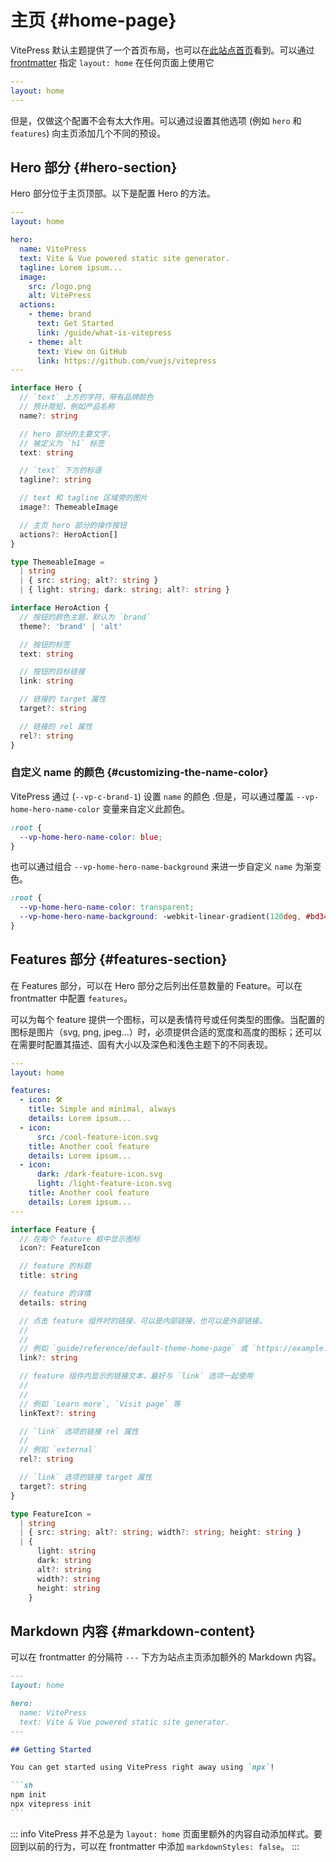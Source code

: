 # 主页 {#home-page}

VitePress 默认主题提供了一个首页布局，也可以在[此站点首页](../)看到。可以通过 [frontmatter](./frontmatter-config) 指定 `layout: home` 在任何页面上使用它

```yaml
---
layout: home
---
```

但是，仅做这个配置不会有太大作用。可以通过设置其他选项 (例如 `hero` 和 `features`) 向主页添加几个不同的预设。

## Hero 部分 {#hero-section}

Hero 部分位于主页顶部。以下是配置 Hero 的方法。

```yaml
---
layout: home

hero:
  name: VitePress
  text: Vite & Vue powered static site generator.
  tagline: Lorem ipsum...
  image:
    src: /logo.png
    alt: VitePress
  actions:
    - theme: brand
      text: Get Started
      link: /guide/what-is-vitepress
    - theme: alt
      text: View on GitHub
      link: https://github.com/vuejs/vitepress
---
```

```ts
interface Hero {
  // `text` 上方的字符，带有品牌颜色
  // 预计简短，例如产品名称
  name?: string

  // hero 部分的主要文字，
  // 被定义为 `h1` 标签
  text: string

  // `text` 下方的标语
  tagline?: string

  // text 和 tagline 区域旁的图片
  image?: ThemeableImage

  // 主页 hero 部分的操作按钮
  actions?: HeroAction[]
}

type ThemeableImage =
  | string
  | { src: string; alt?: string }
  | { light: string; dark: string; alt?: string }

interface HeroAction {
  // 按钮的颜色主题，默认为 `brand`
  theme?: 'brand' | 'alt'

  // 按钮的标签
  text: string

  // 按钮的目标链接
  link: string

  // 链接的 target 属性
  target?: string

  // 链接的 rel 属性
  rel?: string
}
```

### 自定义 name 的颜色 {#customizing-the-name-color}

VitePress 通过 (`--vp-c-brand-1`) 设置 `name` 的颜色 .但是，可以通过覆盖 `--vp-home-hero-name-color` 变量来自定义此颜色。

```css
:root {
  --vp-home-hero-name-color: blue;
}
```

也可以通过组合 `--vp-home-hero-name-background` 来进一步自定义 `name` 为渐变色。

```css
:root {
  --vp-home-hero-name-color: transparent;
  --vp-home-hero-name-background: -webkit-linear-gradient(120deg, #bd34fe, #41d1ff);
}
```

## Features 部分 {#features-section}

在 Features 部分，可以在 Hero 部分之后列出任意数量的 Feature。可以在 frontmatter 中配置  `features`。

可以为每个 feature 提供一个图标，可以是表情符号或任何类型的图像。当配置的图标是图片（svg, png, jpeg...）时，必须提供合适的宽度和高度的图标；还可以在需要时配置其描述、固有大小以及深色和浅色主题下的不同表现。

```yaml
---
layout: home

features:
  - icon: 🛠️
    title: Simple and minimal, always
    details: Lorem ipsum...
  - icon:
      src: /cool-feature-icon.svg
    title: Another cool feature
    details: Lorem ipsum...
  - icon:
      dark: /dark-feature-icon.svg
      light: /light-feature-icon.svg
    title: Another cool feature
    details: Lorem ipsum...
---
```

```ts
interface Feature {
  // 在每个 feature 框中显示图标
  icon?: FeatureIcon

  // feature 的标题
  title: string

  // feature 的详情
  details: string

  // 点击 feature 组件时的链接，可以是内部链接，也可以是外部链接。
  //
  //
  // 例如 `guide/reference/default-theme-home-page` 或 `https://example.com`
  link?: string

  // feature 组件内显示的链接文本，最好与 `link` 选项一起使用
  //
  //
  // 例如 `Learn more`, `Visit page` 等
  linkText?: string

  // `link` 选项的链接 rel 属性
  //
  // 例如 `external`
  rel?: string

  // `link` 选项的链接 target 属性
  target?: string
}

type FeatureIcon =
  | string
  | { src: string; alt?: string; width?: string; height: string }
  | {
      light: string
      dark: string
      alt?: string
      width?: string
      height: string
    }
```

## Markdown 内容 {#markdown-content}

可以在 frontmatter 的分隔符 `---` 下方为站点主页添加额外的 Markdown 内容。

````md
---
layout: home

hero:
  name: VitePress
  text: Vite & Vue powered static site generator.
---

## Getting Started

You can get started using VitePress right away using `npx`!

```sh
npm init
npx vitepress init
```
````

::: info
VitePress 并不总是为 `layout: home` 页面里额外的内容自动添加样式。要回到以前的行为，可以在 frontmatter 中添加 `markdownStyles: false`。
:::

